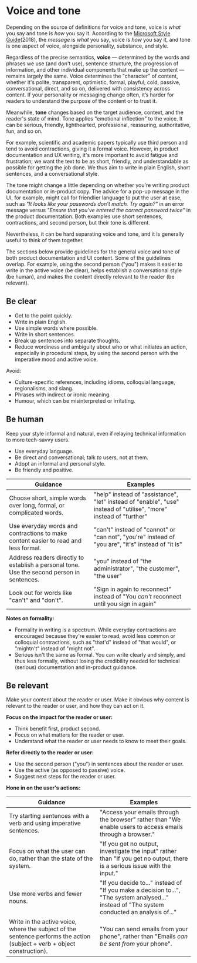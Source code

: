 # Voice and tone

Depending on the source of definitions for voice and tone, voice is *what* you say and tone is *how* you say it. According to the [Microsoft Style Guide](https://docs.microsoft.com/en-us/style-guide/brand-voice-above-all-simple-human)(2018), the *message* is *what* you say, voice is *how* you say it, and tone is one aspect of voice, alongside personality, substance, and style. 

Regardless of the precise semantics, **voice** –– determined by the words and phrases we use (and don't use), sentence structure, the progression of information, and other individual components that make up the content –– remains largely the same. Voice determines the "character" of content, whether it's polite, transparent, optimistic, formal, playful, cold, passive, conversational, direct, and so on, delivered with consistency across content. If your personality or messaging change often, it’s harder for readers to understand the purpose of the content or to trust it.

Meanwhile, **tone** changes based on the target audience, context, and the reader's state of mind. Tone applies "emotional inflection" to the voice. It can be serious, friendly, lighthearted, professional, reassuring, authoritative, fun, and so on. 

For example, scientific and academic papers typically use third person and tend to avoid contractions, giving it a formal voice. However, in product documentation and UX writing, it's more important to avoid fatigue and frustration; we want the text to be as short, friendly, and understandable as possible for getting the job done. We thus aim to write in plain English, short sentences, and a conversational style.

The tone might change a little depending on whether you're writing product documentation or in-product copy. The advice for a pop-up message in the UI, for example, might call for friendlier language to put the user at ease, such as *"It looks like your passwords don't match. Try again?"* in an error message versus *"Ensure that you've entered the correct password twice"* in the product documentation. Both examples use short sentences, contractions, and second person, but their tone is different.

Nevertheless, it can be hard separating voice and tone, and it is generally useful to think of them together.

The sections below provide guidelines for the general voice and tone of both product documentation and UI content. Some of the guidelines overlap. For example, using the second person ("you") makes it easier to write in the active voice (be clear), helps establish a conversational style (be human), and makes the content directly relevant to the reader (be relevant).

## Be clear

-  Get to the point quickly.
-  Write in plain English.
-  Use simple words where possible.
-  Write in short sentences.
-  Break up sentences into separate thoughts.
-  Reduce wordiness and ambiguity about who or what initiates an action, especially in procedural steps, by using the second person with the imperative mood and active voice.

Avoid:

-  Culture-specific references, including idioms, colloquial language, regionalisms, and slang.
-  Phrases with indirect or ironic meaning.
-  Humour, which can be misinterpreted or irritating.

## Be human

Keep your style informal and natural, even if relaying technical information to more tech-savvy users.

-  Use everyday language.
-  Be direct and conversational; talk *to* users, not at them. 
-  Adopt an informal and personal style.
-  Be friendly and positive.

|Guidance | Examples | 
|---|---|
|Choose short, simple words over long, formal, or complicated words. | "help" instead of "assistance", "let" instead of "enable", "use" instead of "utilise", "more" instead of "further"|
|Use everyday words and contractions to make content easier to read and less formal. | "can't" instead of "cannot" or "can not", "you're" instead of "you are", "it's" instead of "it is"|
|Address readers directly to establish a personal tone. Use the second person in sentences. | "you" instead of "the administrator", "the customer", "the user" |
|Look out for words like "can't" and "don't".|"Sign in again to reconnect" instead of "You *can't* reconnect until you sign in again"|

**Notes on formality:**

* Formality in writing is a spectrum. While everyday contractions are encouraged because they're easier to read, avoid less common or colloquial contractions, such as "that'd" instead of "that would", or "mightn't" instead of "might not". 
* Serious isn't the same as formal. You can write clearly and simply, and thus less formally, without losing the credibility needed for technical (serious) documentation and in-product guidance.

## Be relevant

Make your content about the reader or user. Make it obvious why content is relevant to the reader or user, and how they can act on it.

**Focus on the impact for the reader or user:**

-  Think benefit first, product second.
-  Focus on what matters for the reader or user.
-  Understand what the reader or user needs to know to meet their goals.

**Refer directly to the reader or user:**

-  Use the second person ("you") in sentences about the reader or user.
-  Use the active (as opposed to passive) voice.
-  Suggest next steps for the reader or user.

**Hone in on the user's actions:**

|Guidance | Examples | 
|---|---|
|Try starting sentences with a verb and using imperative sentences. | "Access your emails through the browser" rather than "We enable users to access emails through a browser." |
|Focus on what the user can do, rather than the state of the system.| "If you get no output, investigate the input" rather than "If you get no output, there is a serious issue with the input."|
|Use more verbs and fewer nouns. | "If you decide to..." instead of "If you make a decision to...", "The system analysed..." instead of "The system conducted an analysis of..." |
|Write in the active voice, where the subject of the sentence performs the action (subject + verb + object construction).| "You can send emails from your phone", rather than "Emails *can be sent from* your phone".|